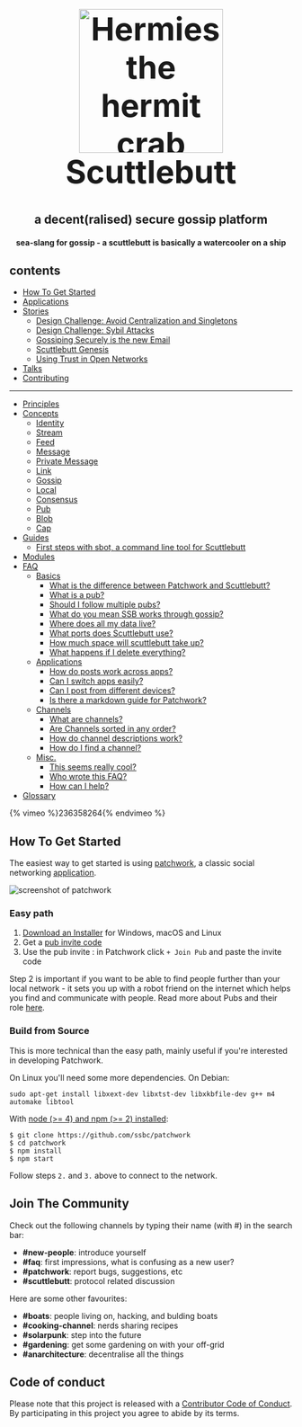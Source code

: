 <h1 align="center" style="font-size: 4em;">
  <img
    alt="Hermies the hermit crab"
    src="assets/hermies.png"
    width="256"
    height="256"
  />
  <br />
  Scuttlebutt
</h1>

<h2 align="center">
  a decent(ralised) secure gossip platform
</h2>

<h4 align="center">
  sea-slang for gossip - a scuttlebutt is basically a watercooler on a ship
</h4>

## contents

* [How To Get Started](#how-to-get-started)
* [Applications](applications.md)
* [Stories](stories/index.md)
  - [Design Challenge: Avoid Centralization and Singletons](stories/design-challenge-avoid-centralization-and-singletons.md)
  - [Design Challenge: Sybil Attacks](stories/design-challenge-sybil-attacks.md)
  - [Gossiping Securely is the new Email](stories/gossiping-securely-is-the-new-email.md)
  - [Scuttlebutt Genesis](stories/scuttlebutt-genesis.md)
  - [Using Trust in Open Networks](stories/using-trust-in-open-networks.md)
* [Talks](talks.md)
* [Contributing](contributing.md)

---

* [Principles](principles.md)
* [Concepts](concepts/index.md)
  - [Identity](concepts/identity.md)
  - [Stream](concepts/stream.md)
  - [Feed](concepts/feed.md)
  - [Message](concepts/message.md)
  - [Private Message](concepts/private-message.md)
  - [Link](concepts/link.md)
  - [Gossip](concepts/gossip.md)
  - [Local](concepts/local.md)
  - [Consensus](concepts/consensus.md)
  - [Pub](concepts/pub.md)
  - [Blob](concepts/blob.md)
  - [Cap](concepts/cap.md)
* [Guides](guides/index.md)
  - [First steps with sbot, a command line tool for Scuttlebutt](guides/cli-first-steps.md)
* [Modules](modules.md)
* [FAQ](faq/index.md)
  - [Basics](faq/basics/basics.md)
    - [What is the difference between Patchwork and Scuttlebutt?](faq/basics/patchwork-vs-scuttlebutt.md)
    - [What is a pub?](faq/basics/pub.md)
    - [Should I follow multiple pubs?](faq/basics/multiple-pubs.md)
    - [What do you mean SSB works through gossip?](faq/basics/gossip.md)
    - [Where does all my data live?](faq/basics/data-live.md)
    - [What ports does Scuttlebutt use?](faq/basics/port.md)
    - [How much space will scuttlebutt take up?](faq/basics/size.md)
    - [What happens if I delete everything?](faq/basics/delete.md) 
  - [Applications](faq/applications/applications.md)
    - [How do posts work across apps?](faq/applications/patchwork-and-patchbay.md)
    - [Can I switch apps easily?](faq/applications/moving-ssb-apps.md)
    - [Can I post  from different devices?](faq/applications/multiple-devices.md)
    - [Is there a markdown guide for Patchwork?](faq/applications/patchwork-markup.md)
  - [Channels](faq/channels/channels-index.md)
    - [What are channels?](faq/channels/channels.md)
    - [Are Channels sorted in any order?](faq/channels/channel-sort.md)
    - [How do channel descriptions work?](faq/channels/channel-messages.md)
    - [How do I find a channel?](faq/channels/channel-find.md)
  - [Misc.](faq/misc/concepts.md)
    - [This seems really cool?](faq/misc/cool.md)
    - [Who wrote this FAQ?](faq/misc/faq-credits.md)
    - [How can I help?](faq/misc/help.md)
* [Glossary](glossary.md)


{% vimeo %}236358264{% endvimeo %}

## How To Get Started

The easiest way to get started is using [patchwork](https://github.com/ssbc/patchwork), a classic social networking [application](./applications.md).

![screenshot of patchwork](./assets/patchwork.jpg)

### Easy path

1. [Download an Installer](https://github.com/ssbc/patchwork/releases) for Windows, macOS and Linux
2. Get a [pub invite code](https://github.com/ssbc/scuttlebot/wiki/Pub-Servers)  
3. Use the pub invite : in Patchwork click `+ Join Pub` and paste the invite code

Step 2 is important if you want to be able to find people further than your local network - it sets you up with a robot friend on the internet which helps you find and communicate with people.
Read more about Pubs and their role [here](./concepts/pub.md).


### Build from Source

This is more technical than the easy path, mainly useful if you're interested in developing Patchwork.

On Linux you'll need some more dependencies. On Debian:

```shell
sudo apt-get install libxext-dev libxtst-dev libxkbfile-dev g++ m4 automake libtool
```

With [node (>= 4) and npm (>= 2) installed](https://github.com/creationix/nvm):

```shell
$ git clone https://github.com/ssbc/patchwork
$ cd patchwork
$ npm install
$ npm start
```

Follow steps `2.` and `3.` above to connect to the network.


## Join The Community

Check out the following channels by typing their name (with #) in the search bar:
- **#new-people**: introduce yourself
- **#faq**: first impressions, what is confusing as a new user?
- **#patchwork**: report bugs, suggestions, etc
- **#scuttlebutt**: protocol related discussion

Here are some other favourites:
- **#boats**: people living on, hacking, and bulding boats
- **#cooking-channel**: nerds sharing recipes
- **#solarpunk**: step into the future
- **#gardening**: get some gardening on with your off-grid
- **#anarchitecture**: decentralise all the things

## Code of conduct

Please note that this project is released with a [Contributor Code of Conduct](code-of-conduct.md). By participating in this project you agree to abide by its terms.

